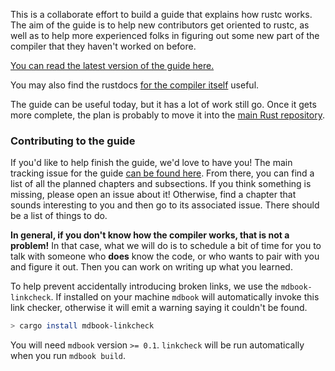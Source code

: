 This is a collaborate effort to build a guide that explains how rustc
works. The aim of the guide is to help new contributors get oriented
to rustc, as well as to help more experienced folks in figuring out
some new part of the compiler that they haven't worked on before.

[You can read the latest version of the guide here.](https://rust-lang-nursery.github.io/rustc-guide/)

You may also find the rustdocs [for the compiler itself][rustdocs] useful.

[rustdocs]: https://doc.rust-lang.org/nightly/nightly-rustc/rustc/

The guide can be useful today, but it has a lot of work still go.
Once it gets more complete, the plan is probably to move it into the
[main Rust repository](https://github.com/rust-lang/rust/).

### Contributing to the guide

If you'd like to help finish the guide, we'd love to have you! The
main tracking issue for the guide
[can be found here](https://github.com/rust-lang-nursery/rustc-guide/issues/6). From
there, you can find a list of all the planned chapters and subsections.
If you think something is missing, please open an issue about it!
Otherwise, find a chapter that sounds interesting to you and then go
to its associated issue. There should be a list of things to do.

**In general, if you don't know how the compiler works, that is not a
problem!** In that case, what we will do is to schedule a bit of time
for you to talk with someone who **does** know the code, or who wants
to pair with you and figure it out.  Then you can work on writing up
what you learned.

To help prevent accidentally introducing broken links, we use the
`mdbook-linkcheck`. If installed on your machine `mdbook` will automatically
invoke this link checker, otherwise it will emit a warning saying it couldn't
be found.

```bash
> cargo install mdbook-linkcheck
```
You will need `mdbook` version `>= 0.1`. `linkcheck` will be run automatically
when you run `mdbook build`.
